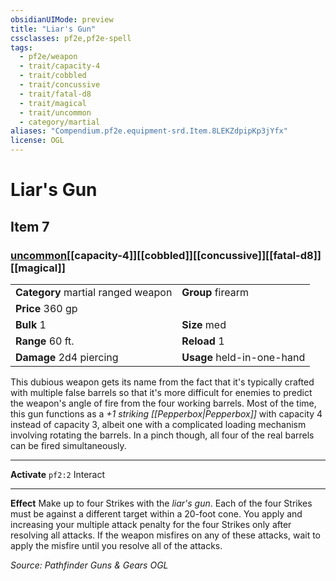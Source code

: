 ```yaml
---
obsidianUIMode: preview
title: "Liar's Gun"
cssclasses: pf2e,pf2e-spell
tags:
  - pf2e/weapon
  - trait/capacity-4
  - trait/cobbled
  - trait/concussive
  - trait/fatal-d8
  - trait/magical
  - trait/uncommon
  - category/martial
aliases: "Compendium.pf2e.equipment-srd.Item.8LEKZdpipKp3jYfx"
license: OGL
---
```

# Liar's Gun
## Item 7
### [uncommon](uncommon "Uncommon Rarity Trait")[[capacity-4]][[cobbled]][[concussive]][[fatal-d8]][[magical]]

|  |  |
| -- | -- |
| **Category** martial ranged weapon | **Group** firearm |
| **Price** 360 gp |  |
| **Bulk** 1 | **Size** med |
|**Range** 60 ft.| **Reload** 1|
| **Damage** 2d4 piercing  | **Usage** held-in-one-hand |



This dubious weapon gets its name from the fact that it's typically crafted with multiple false barrels so that it's more difficult for enemies to predict the weapon's angle of fire from the four working barrels. Most of the time, this gun functions as a _+1 striking [[Pepperbox|Pepperbox]]_ with capacity 4 instead of capacity 3, albeit one with a complicated loading mechanism involving rotating the barrels. In a pinch though, all four of the real barrels can be fired simultaneously.

* * *

**Activate** `pf2:2` Interact

* * *

**Effect** Make up to four Strikes with the _liar's gun_. Each of the four Strikes must be against a different target within a 20-foot cone. You apply and increasing your multiple attack penalty for the four Strikes only after resolving all attacks. If the weapon misfires on any of these attacks, wait to apply the misfire until you resolve all of the attacks.

*Source: Pathfinder Guns & Gears*
*OGL*